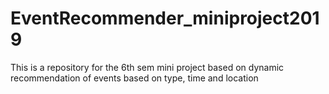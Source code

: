 # EventRecommender_miniproject2019
This is a repository for the 6th sem mini project based on dynamic recommendation of events based on type, time and location
